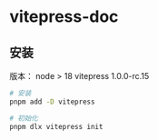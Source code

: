 # vitepress-doc

## 安装

版本：
node > 18
vitepress 1.0.0-rc.15

```bash
# 安装
pnpm add -D vitepress

# 初始化
pnpm dlx vitepress init
```

